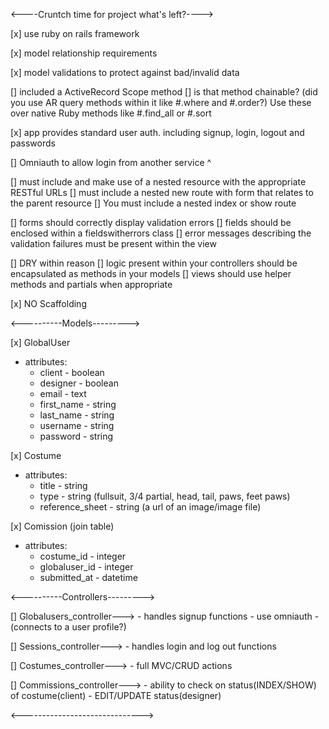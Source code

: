 <----Cruntch time for project what's left?---->

[x] use ruby on rails framework

[x] model relationship requirements

[x] model validations to protect against bad/invalid data

[] included a ActiveRecord Scope method
    [] is that method chainable? (did you use AR query methods within it like #.where and #.order?)
       Use these over native Ruby methods like #.find_all or #.sort

[x] app provides standard user auth. including signup, login, logout and passwords

[] Omniauth to allow login from another service ^

[] must include and make use of a nested resource with the appropriate RESTful URLs
    [] must include a nested new route with form that relates to the parent resource
    [] You must include a nested index or show route

[] forms should correctly display validation errors
    [] fields should be enclosed within a fieldswitherrors class
    [] error messages describing the validation failures must be present within the view

[] DRY within reason
    [] logic present within your controllers should be encapsulated as methods in your models
    [] views should use helper methods and partials when appropriate

[x] NO Scaffolding



<----------Models--------->

[x] GlobalUser 
  - attributes:
      - client - boolean
      - designer - boolean
      - email - text
      - first_name - string
      - last_name - string
      - username - string
      - password - string

[x] Costume
  - attributes:
      - title - string
      - type - string (fullsuit, 3/4 partial, head, tail, paws, feet paws)
      - reference_sheet - string (a url of an image/image file)
  
[x] Comission (join table)
  - attributes:
      - costume_id - integer
      - globaluser_id - integer
      - submitted_at - datetime


  <----------Controllers--------->

[] Globalusers_controller--->
    - handles signup functions
    - use omniauth
    - (connects to a user profile?)

[] Sessions_controller--->
    - handles login and log out functions

[] Costumes_controller--->
    - full MVC/CRUD actions 

[] Commissions_controller--->
    - ability to check on status(INDEX/SHOW) of costume(client)
    - EDIT/UPDATE status(designer)


  <------------------------------>

